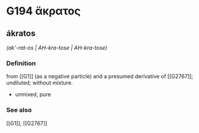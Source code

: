 # G194 ἄκρατος

## ákratos

_(ak'-rat-os | AH-kra-tose | AH-kra-tose)_

### Definition

from [[G1]] (as a negative particle) and a presumed derivative of [[G2767]]; undiluted; without mixture.

- unmixed, pure

### See also

[[G1]], [[G2767]]


